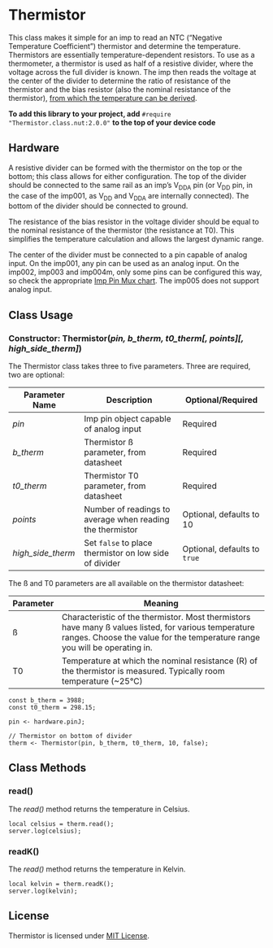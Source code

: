 # Thermistor

This class makes it simple for an imp to read an NTC (“Negative Temperature Coefficient”) thermistor and determine the temperature. Thermistors are essentially temperature-dependent resistors. To use as a thermometer, a thermistor is used as half of a resistive divider, where the voltage across the full divider is known. The imp then reads the voltage at the center of the divider to determine the ratio of resistance of the thermistor and the bias resistor (also the nominal resistance of the thermistor), [from which the temperature can be derived](http://en.wikipedia.org/wiki/Thermistor).

**To add this library to your project, add** `#require "Thermistor.class.nut:2.0.0"` **to the top of your device code**

## Hardware

A resistive divider can be formed with the thermistor on the top or the bottom; this class allows for either configuration. The top of the divider should be connected to the same rail as an imp’s V<sub>DDA</sub> pin (or V<sub>DD</sub> pin, in the case of the imp001, as V<sub>DD</sub> and V<sub>DDA</sub> are internally connected). The bottom of the divider should be connected to ground.

The resistance of the bias resistor in the voltage divider should be equal to the nominal resistance of the thermistor (the resistance at T0). This simplifies the temperature calculation and allows the largest dynamic range.

The center of the divider must be connected to a pin capable of analog input. On the imp001, any pin can be used as an analog input. On the imp002, imp003 and imp004m, only some pins can be configured this way, so check the appropriate [Imp Pin Mux chart](http://electricimp.com/docs/hardware/imp/pinmux/). The imp005 does not support analog input.

## Class Usage

### Constructor: Thermistor(*pin, b_therm, t0_therm[, points][, high_side_therm]*)

The Thermistor class takes three to five parameters. Three are required, two are optional:

| Parameter Name | Description | Optional/Required |
|----------------|-------------|-------------------|
| *pin* | Imp pin object capable of analog input | Required |
| *b_therm* | Thermistor ß parameter, from datasheet | Required |
| *t0_therm* | Thermistor T0 parameter, from datasheet | Required |
| *points* | Number of readings to average when reading the thermistor | Optional, defaults to 10 |
| *high_side_therm* | Set `false` to place thermistor on low side of divider | Optional, defaults to `true` |

The ß and T0 parameters are all available on the thermistor datasheet:

| Parameter | Meaning |
|-----------|---------|
| ß | Characteristic of the thermistor. Most thermistors have many ß values listed, for various temperature ranges. Choose the value for the temperature range you will be operating in. |
| T0 | Temperature at which the nominal resistance (R) of the thermistor is measured. Typically room temperature (~25&deg;C) |

```squirrel
const b_therm = 3988;
const t0_therm = 298.15;

pin <- hardware.pinJ;

// Thermistor on bottom of divider
therm <- Thermistor(pin, b_therm, t0_therm, 10, false);
```

## Class Methods

### read()

The *read()* method returns the temperature in Celsius.

```squirrel
local celsius = therm.read();
server.log(celsius);
```

### readK()

The *read()* method returns the temperature in Kelvin.

```squirrel
local kelvin = therm.readK();
server.log(kelvin);
```

## License

Thermistor is licensed under [MIT License](./LICENSE).
